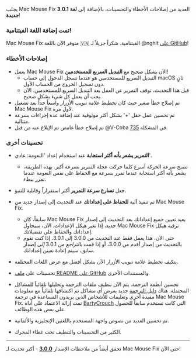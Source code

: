 يجلب Mac Mouse Fix **3.0.1** العديد من إصلاحات الأخطاء والتحسينات، بالإضافة إلى **لغة جديدة**!

### تمت إضافة اللغة الفيتنامية!

Mac Mouse Fix متوفر الآن باللغة 🇻🇳 الفيتنامية. شكراً جزيلاً لـ @nghlt [على GitHub](https://GitHub.com/nghlt)!

### إصلاحات الأخطاء

- يعمل Mac Mouse Fix الآن بشكل صحيح مع **التبديل السريع للمستخدمين**!
  - التبديل السريع للمستخدمين هو عندما تسجل الدخول إلى حساب macOS ثانٍ دون تسجيل الخروج من الحساب الأول.
  - قبل هذا التحديث، توقف التمرير عن العمل بعد التبديل السريع للمستخدمين. الآن يجب أن يعمل كل شيء بشكل صحيح.
- تم إصلاح خطأ صغير حيث كان تخطيط علامة تبويب الأزرار واسعاً جداً بعد تشغيل Mac Mouse Fix لأول مرة.
- تم تحسين عمل حقل '+' بشكل أكثر موثوقية عند إضافة عدة إجراءات بسرعة متتالية.
- تم إصلاح خطأ غامض تم الإبلاغ عنه من قبل @V-Coba في المشكلة [735](https://github.com/noah-nuebling/mac-mouse-fix/issues/735).

### تحسينات أخرى

- **التمرير يشعر بأنه أكثر استجابة** عند استخدام إعداد 'النعومة: عادي'.
  - تصبح سرعة الحركة أسرع كلما حركت عجلة التمرير بسرعة أكبر. بهذه الطريقة، يشعر بأنه أكثر استجابة عندما تمرر بسرعة مع الحفاظ على نفس النعومة عندما تمرر ببطء.

- جعل **تسارع سرعة التمرير** أكثر استقراراً وقابلية للتنبؤ.
- تم تنفيذ آلية **للحفاظ على إعداداتك** عند التحديث إلى إصدار جديد من Mac Mouse Fix.
  - سابقاً، كان Mac Mouse Fix يعيد تعيين جميع إعداداتك بعد التحديث إلى إصدار جديد، إذا تغير هيكل الإعدادات. الآن، سيحاول Mac Mouse Fix ترقية هيكل إعداداتك والحفاظ على تفضيلاتك.
  - حتى الآن، هذا يعمل فقط عند التحديث من 3.0.0 إلى 3.0.1. إذا كنت تقوم بالتحديث من إصدار أقدم من 3.0.0، أو إذا قمت _بالتراجع_ من 3.0.1 _إلى_ إصدار سابق، سيتم إعادة تعيين إعداداتك.
- يتكيف تخطيط علامة تبويب الأزرار الآن بشكل أفضل مع عرض اللغات المختلفة.
- تحسينات على [ملف README على GitHub](https://github.com/noah-nuebling/mac-mouse-fix#background) والمستندات الأخرى.
- تحسين أنظمة الترجمة. يتم الآن تنظيف ملفات الترجمة وتحليلها تلقائياً للمشاكل المحتملة. هناك [دليل الترجمة](https://github.com/noah-nuebling/mac-mouse-fix/discussions/731) جديد يعرض أي مشاكل تم اكتشافها تلقائياً مع معلومات مفيدة أخرى وتعليمات للأشخاص الذين يريدون المساعدة في ترجمة Mac Mouse Fix. تمت إزالة الاعتماد على أداة [BartyCrouch](https://github.com/FlineDev/BartyCrouch) التي كانت تستخدم سابقاً للحصول على بعض هذه الوظائف.
- تم تحسين العديد من نصوص واجهة المستخدم باللغتين الإنجليزية والألمانية.
- الكثير من التحسينات والتنظيف تحت غطاء المحرك.

---

تحقق أيضاً من ملاحظات الإصدار [**3.0.0**](https://github.com/noah-nuebling/mac-mouse-fix/releases/tag/3.0.0) - أكبر تحديث لـ Mac Mouse Fix حتى الآن!